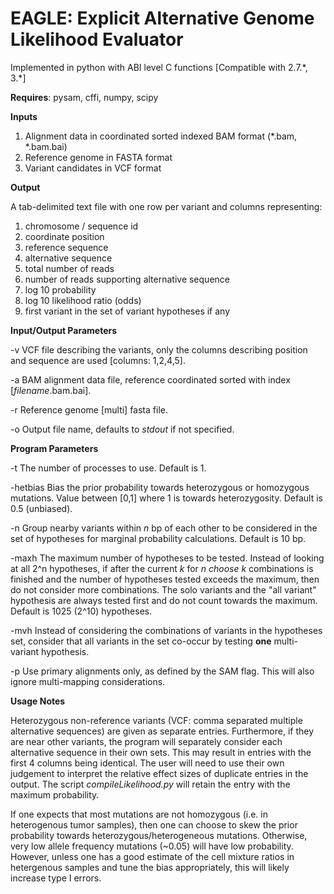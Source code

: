 # EAGLE: Explicit Alternative Genome Likelihood Evaluator

Implemented in python with ABI level C functions [Compatible with 2\.7\.\*, 3\.\*]

**Requires**: pysam, cffi, numpy, scipy

**Inputs**

1. Alignment data in coordinated sorted indexed BAM format (\*\.bam, \*\.bam.bai)
2. Reference genome in FASTA format
3. Variant candidates in VCF format

**Output**

A tab-delimited text file with one row per variant and columns representing:

1. chromosome / sequence id
2. coordinate position
3. reference sequence
4. alternative sequence
5. total number of reads
6. number of reads supporting alternative sequence
7. log 10 probability
8. log 10 likelihood ratio (odds)
9. first variant in the set of variant hypotheses if any

**Input/Output Parameters**

-v VCF file describing the variants, only the columns describing position and sequence are used [columns: 1,2,4,5].

-a BAM alignment data file, reference coordinated sorted with index [*filename*.bam.bai].

-r Reference genome [multi] fasta file.

-o Output file name, defaults to *stdout* if not specified.

**Program Parameters**

-t The number of processes to use. Default is 1.

-hetbias Bias the prior probability towards heterozygous or homozygous mutations. Value between [0,1] where 1 is towards heterozygosity. Default is 0.5 (unbiased).

-n Group nearby variants within *n* bp of each other to be considered in the set of hypotheses for marginal probability calculations. Default is 10 bp.

-maxh The maximum number of hypotheses to be tested.  Instead of looking at all 2^n hypotheses, if after the current *k* for *n choose k* combinations is finished and the number of hypotheses tested exceeds the maximum, then do not consider more combinations.  The solo variants and the "all variant" hypothesis are always tested first and do not count towards the maximum.  Default is 1025 (2^10) hypotheses.

-mvh Instead of considering the combinations of variants in the hypotheses set, consider that all variants in the set co-occur by testing **one** multi-variant hypothesis.

-p Use primary alignments only, as defined by the SAM flag. This will also ignore multi-mapping considerations.

**Usage Notes**

Heterozygous non-reference variants (VCF: comma separated multiple alternative sequences) are given as separate entries. Furthermore, if they are near other variants, the program will separately consider each alternative sequence in their own sets. This may result in entries with the first 4 columns being identical. The user will need to use their own judgement to interpret the relative effect sizes of duplicate entries in the output. The script *compileLikelihood.py* will retain the entry with the maximum probability.

If one expects that most mutations are not homozygous (i.e. in heterogenous tumor samples), then one can choose to skew the prior probability towards heterozygous/heterogeneous mutations. Otherwise, very low allele frequency mutations (~0.05) will have low probability. However, unless one has a good estimate of the cell mixture ratios in hetergenous samples and tune the bias appropriately, this will likely increase type I errors.
